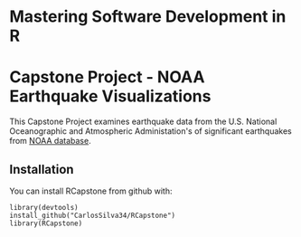 # Mastering Software Development in R 
# Capstone Project - NOAA Earthquake Visualizations
        
This Capstone Project examines earthquake data from the U.S. National Oceanographic and Atmospheric Administation's of significant earthquakes from [NOAA database](https://www.ngdc.noaa.gov/nndc/struts/form?t=101650&s=1&d=1).

## Installation

You can install RCapstone from github with:

```
library(devtools)
install_github("CarlosSilva34/RCapstone")
library(RCapstone)
```
